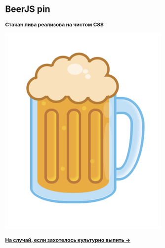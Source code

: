 # BeerJS pin

### Стакан пива реализова на чистом CSS
<img src="./images/beer-cup.png">

### [На случай, если захотелось культурно выпить ->](https://github.com/beerjs/spb)
